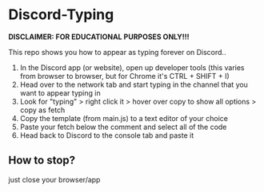 # Discord-Typing

**DISCLAIMER: FOR EDUCATIONAL PURPOSES ONLY!!!**

This repo shows you how to appear as typing forever on Discord..
1. In the Discord app (or website), open up developer tools (this varies from browser to browser, but for Chrome it's CTRL + SHIFT + I)
2. Head over to the network tab and start typing in the channel that you want to appear typing in
3. Look for "typing" > right click it > hover over copy to show all options > copy as fetch
4. Copy the template (from main.js) to a text editor of your choice
5. Paste your fetch below the comment and select all of the code
6. Head back to Discord to the console tab and paste it

## How to stop?
just close your browser/app
